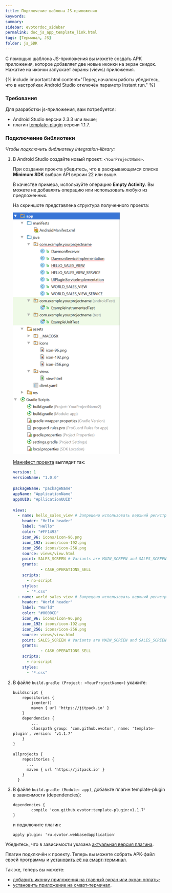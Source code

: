 ```yaml
---
title: Подключение шаблона JS-приложения
keywords:
summary:
sidebar: evotordoc_sidebar
permalink: doc_js_app_template_link.html
tags: [Терминал, JS]
folder: js_SDK
---
```


С помощью шаблона JS-приложения вы можете создать APK приложения, которое добавляет две новые иконки на экран скидок. Нажатие на иконки запускает экраны (views) приложения.

{% include important.html content="Перед началом работы убедитесь, что в настройках Android Studio отключён параметр Instant run." %}

### Требования

Для разработки js-приложения, вам потребуется:

* Android Studio версии 2.3.3 или выше;
* плагин [template-plugin](https://github.com/evotor/template-plugin) версии 1.1.7.

### Подключение библиотеки

*Чтобы подключить библиотеку integration-library:*

1. В Android Studio создайте новый проект: `<YourProjectName>`.

    При создании проекта убедитесь, что в раскрывающемся списке **Minimum SDK** выбран API версии 22 или выше.

    В качестве примера, используйте операцию **Empty Activity**. Вы можете не добавлять операцию или использовать любую из предложенных.

    На скриншоте представлена структура полученного проекта:

    ![](./images/JS_project_sctructure_with_plugin.png "Структура проекта <YourProjectName>")

    [Манифест проекта](/doc_app_manifest.html) выглядит так:

   ```yaml
   version: 1
   versionName: "1.0.0"

   packageName: "packageName"
   appName: "ApplicationName"
   appUUID: "ApllicationUUID"

   views:
     - name: hello_sales_view # Запрещено использовать верхний регистр и ,-*&^%$# и т.д
       header: "Hello header"
       label: "Hello"
       color: "#FF1493"
       icon_96: icons/icon-96.png
       icon_192: icons/icon-192.png
       icon_256: icons/icon-256.png
       source: views/view.html
       point: SALES_SCREEN # Variants are MAIN_SCREEN and SALES_SCREEN
       grants:
               - CASH_OPERATIONS_SELL
       scripts:
         - no-script
       styles:
         - "*.css"
     - name: world_sales_view # Запрещено использовать верхний регистр и ,-*&^%$# и т.д
       header: "World header"
       label: "World"
       color: "#0000CD"
       icon_96: icons/icon-96.png
       icon_192: icons/icon-192.png
       icon_256: icons/icon-256.png
       source: views/view.html
       point: SALES_SCREEN # Variants are MAIN_SCREEN and SALES_SCREEN
       grants:
               - CASH_OPERATIONS_SELL
       scripts:
         - no-script
       styles:
         - "*.css"
   ```

2. В файле `build.gradle (Project: <YourProjectName>)` укажите:

   ```
   buildscript {
       repositories {
           jcenter()
           maven { url 'https://jitpack.io' }
       }
       dependencies {
           ...
           classpath group: 'com.github.evotor', name: 'template-plugin', version: 'v1.1.7'
       }
   }

   allprojects {
       repositories {
         ...
         maven { url 'https://jitpack.io' }
       }
     }
   ```

3. В файле `build.gradle (Module: app)`, добавьте плагин template-plugin в зависимости (dependencies):

   ```
   dependencies {
           compile 'com.github.evotor:template-plugin:v1.1.7'
   }
   ```

   и подключите плагин:

   ```
   apply plugin: 'ru.evotor.webbasedapplication'
   ```

  Убедитесь, что в зависимости указана [актуальная версия плагина](https://github.com/evotor/template-plugin).


Плагин подключён к проекту. Теперь вы можете собрать APK-файл своей программы и [установить её на смарт-терминал](./doc_app_installation.html).

Так же, теперь вы можете:

* [добавить иконку приложения на главный экран или экран оплаты](doc_js_app_icon.html);
* [установить приложение на смарт-терминал](./doc_app_installation.html).

<!-- {% include note.html content="Манифест должен содержать элемент \<meta-data/\> с информацией об идентификаторе приложения (см. раздел [\"Манифест приложения\"](./doc_app_manifest.html))." %} -->
